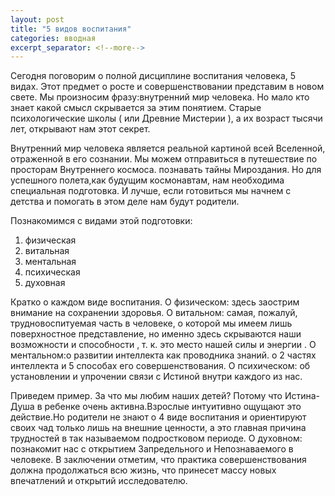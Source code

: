 ```yaml
---
layout: post
title: "5 видов воспитания"
categories: вводная
excerpt_separator: <!--more-->
---
```


Сегодня поговорим о полной дисциплине воспитания человека, 5 видах. Этот предмет о росте и совершенствовании представим в новом свете. Мы произносим фразу:внутренний мир человека. Но мало кто знает какой смысл скрывается за этим понятием. Старые психологические школы ( или Древние Мистерии ), а их возраст тысячи лет, открывают нам этот секрет.

<!--more-->

Внутренний мир человека является реальной картиной всей Вселенной, отраженной в его сознании. Мы можем отправиться в путешествие по просторам Внутреннего космоса. познавать тайны Мироздания. Но для успешного полета,как будущим космонавтам, нам необходима специальная подготовка. И лучше, если готовиться мы начнем с детства и помогать в этом деле нам будут родители.

Познакомимся с видами этой подготовки:

1. физическая
2. витальная
3. ментальная
4. психическая
5. духовная

Кратко о каждом виде воспитания. О физическом: здесь заострим внимание на сохранении здоровья. О витальном: самая, пожалуй, трудновоспитуемая часть в человеке, о которой мы имеем лишь поверхностное представление, но именно здесь скрываются наши возможности и способности , т. к. это место нашей силы и энергии . О ментальном:о развитии интеллекта как проводника знаний. о 2 частях интеллекта и 5 способах его совершенствования. О психическом: об установлении и упрочении связи с Истиной внутри каждого из нас.

Приведем пример. За что мы любим наших детей? Потому что Истина-Душа в ребенке очень активна.Взрослые интуитивно ощущают это действие.Но родители не знают о 4 виде воспитания и ориентируют своих чад только лишь на внешние ценности, а это главная причина трудностей в так называемом подростковом периоде. О духовном: познакомит нас с открытием Запредельного и Непознаваемого в человеке. В заключении отметим, что практика совершенствования должна продолжаться всю жизнь, что принесет массу новых впечатлений и открытий исследователю.

